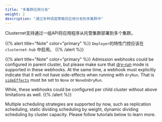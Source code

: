 ```yaml
---
title: "多集群应用分发"
weight: 2
description: "通过多种调度策略将应用分发到多集群中"
---
```


Clusternet支持通过一组API将应用程序从托管集群部署到多个集群。

{{% alert title="Note" color="primary" %}}
`Deployer`的特性门控应该在 `clusternet-hub` 中启用。
{{% /alert %}}

{{% alert title="Note" color="primary" %}}
Admission webhooks could be configured in parent cluster, but please make
sure that [dry-run](https://kubernetes.io/docs/reference/access-authn-authz/extensible-admission-controllers/#side-effects) mode
is supported in these webhooks. At the same time, a webhook must explicitly indicate that it will not have side-effects
when running with `dryRun`. That
is [`sideEffects`](https://kubernetes.io/docs/reference/access-authn-authz/extensible-admission-controllers/#side-effects)
must be set to `None` or `NoneOnDryRun`.

While, these webhooks could be configured per child cluster without above limitations as well.
{{% /alert %}}

Multiple scheduling strategies are supported by now, such as replication scheduling, static dividing scheduling by
weight, dynamic dividing scheduling by cluster capacity. Please follow tutorials below to learn more.

